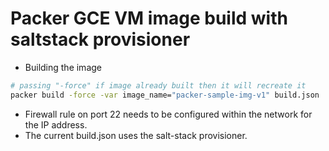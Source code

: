 # Packer GCE VM image build with saltstack provisioner


* Building the image
```bash
# passing "-force" if image already built then it will recreate it
packer build -force -var image_name="packer-sample-img-v1" build.json
```
* Firewall rule on port 22 needs to be configured within the network for the IP address.
* The current build.json uses the salt-stack provisioner.